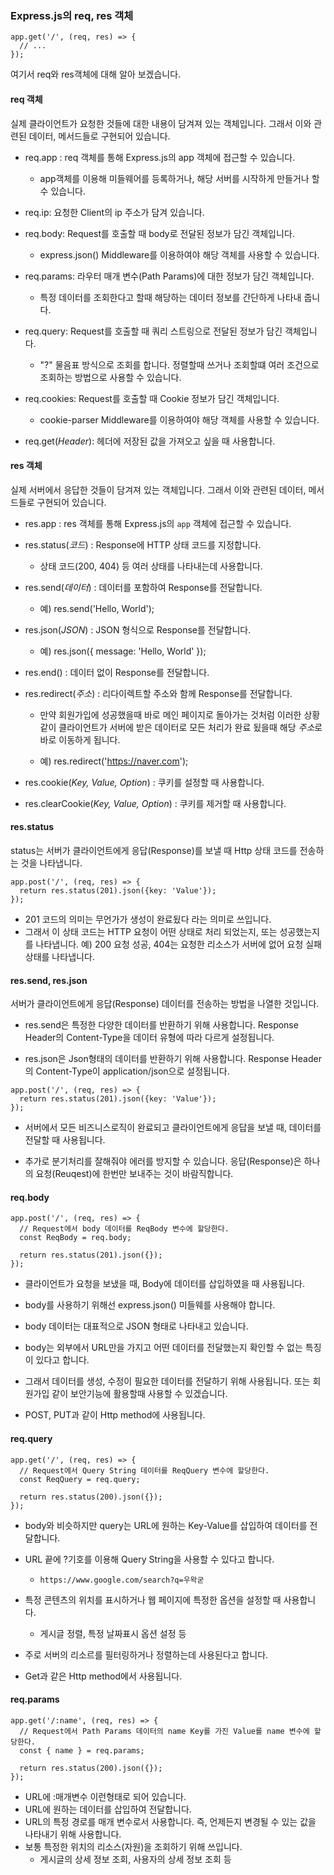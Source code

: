 ### Express.js의 req, res 객체

```
app.get('/', (req, res) => {
  // ...
});
```

여기서 req와 res객체에 대해 알아 보겠습니다.

#### req 객체

실제 클라이언트가 요청한 것들에 대한 내용이 담겨져 있는 객체입니다.
그래서 이와 관련된 데이터, 메서드들로 구현되어 있습니다.

- req.app : req 객체를 통해 Express.js의 app 객체에 접근할 수 있습니다.

  - app객체를 이용해 미들웨어를 등록하거나, 해당 서버를 시작하게 만들거나 할 수 있습니다.

- req.ip: 요청한 Client의 ip 주소가 담겨 있습니다.

- req.body: Request를 호출할 때 body로 전달된 정보가 담긴 객체입니다.

  - express.json() Middleware를 이용하여야 해당 객체를 사용할 수 있습니다.

- req.params: 라우터 매개 변수(Path Params)에 대한 정보가 담긴 객체입니다.

  - 특정 데이터를 조회한다고 할때 해당하는 데이터 정보를 간단하게 나타내 줍니다.

- req.query: Request를 호출할 때 쿼리 스트링으로 전달된 정보가 담긴 객체입니다.

  - "?" 물음표 방식으로 조회를 합니다. 정렬할때 쓰거나 조회할떄 여러 조건으로 조회하는 방법으로 사용할 수 있습니다.

- req.cookies: Request를 호출할 때 Cookie 정보가 담긴 객체입니다.

  - cookie-parser Middleware를 이용하여야 해당 객체를 사용할 수 있습니다.

- req.get(_Header_): 헤더에 저장된 값을 가져오고 싶을 때 사용합니다.

#### res 객체

실제 서버에서 응답한 것들이 담겨져 있는 객체입니다.
그래서 이와 관련된 데이터, 메서드들로 구현되어 있습니다.

- res.app : res 객체를 통해 Express.js의 `app` 객체에 접근할 수 있습니다.

- res.status(_코드_) : Response에 HTTP 상태 코드를 지정합니다.

  - 상태 코드(200, 404) 등 여러 상태를 나타내는데 사용합니다.

- res.send(_데이터_) : 데이터를 포함하여 Response를 전달합니다.

  - 예) res.send('Hello, World');

- res.json(_JSON_) : JSON 형식으로 Response를 전달합니다.

  - 예) res.json({ message: 'Hello, World' });

- res.end() : 데이터 없이 Response를 전달합니다.

- res.redirect(_주소_) : 리다이렉트할 주소와 함께 Response를 전달합니다.

  - 만약 회원가입에 성공했을때 바로 메인 페이지로 돌아가는 것처럼 이러한 상황같이 클라이언트가 서버에 받은 데이터로 모든 처리가 완료 됬을때 해당 *주소*로 바로 이동하게 됩니다.

  - 예) res.redirect('https://naver.com');

- res.cookie(_Key, Value, Option_) : 쿠키를 설정할 때 사용합니다.

- res.clearCookie(_Key, Value, Option_) : 쿠키를 제거할 때 사용합니다.

#### res.status

status는 서버가 클라이언트에게 응답(Response)를 보낼 때 Http 상태 코드를 전송하는 것을 나타냅니다.

```
app.post('/', (req, res) => {
  return res.status(201).json({key: 'Value'});
});
```

- 201 코드의 의미는 무언가가 생성이 완료됬다 라는 의미로 쓰입니다.
- 그래서 이 상태 코드는 HTTP 요청이 어떤 상태로 처리 되었는지, 또는 성공했는지를 나타냅니다. 예) 200 요청 성공, 404는 요청한 리소스가 서버에 없어 요청 실패 상태를 나타냅니다.

#### res.send, res.json

서버가 클라이언트에게 응답(Response) 데이터를 전송하는 방법을 나열한 것입니다.

- res.send은 특정한 다양한 데이터를 반환하기 위해 사용합니다. Response Header의 Content-Type을 데이터 유형에 따라 다르게 설정됩니다.

- res.json은 Json형태의 데이터를 반환하기 위해 사용합니다. Response Header의 Content-Type이 application/json으로 설정됩니다.

```
app.post('/', (req, res) => {
  return res.status(201).json({key: 'Value'});
});
```

- 서버에서 모든 비즈니스로직이 완료되고 클라이언트에게 응답을 보낼 때, 데이터를 전달할 때 사용됩니다.

- 추가로 분기처리를 잘해줘야 에러를 방지할 수 있습니다. 응답(Response)은 하나의 요청(Reuqest)에 한번만 보내주는 것이 바람직합니다.

#### req.body

```
app.post('/', (req, res) => {
  // Request에서 body 데이터를 ReqBody 변수에 할당한다.
  const ReqBody = req.body;

  return res.status(201).json({});
});
```

- 클라이언트가 요청을 보냈을 때, Body에 데이터를 삽입하였을 때 사용됩니다.
- body를 사용하기 위해선 express.json() 미들웨를 사용해야 합니다.
- body 데이터는 대표적으로 JSON 형태로 나타내고 있습니다.
- body는 외부에서 URL만을 가지고 어떤 데이터를 전달했는지 확인할 수 없는 특징이 있다고 합니다.

- 그래서 데이터를 생성, 수정이 필요한 데이터를 전달하기 위해 사용됩니다. 또는 회원가입 같이 보안기능에 활용할때 사용할 수 있겠습니다.

- POST, PUT과 같이 Http method에 사용됩니다.

#### req.query

```
app.get('/', (req, res) => {
  // Request에서 Query String 데이터를 ReqQuery 변수에 할당한다.
  const ReqQuery = req.query;

  return res.status(200).json({});
});
```

- body와 비슷하지만 query는 URL에 원하는 Key-Value를 삽입하여 데이터를 전달합니다.
- URL 끝에 ?기호를 이용해 Query String을 사용할 수 있다고 합니다.
  - `https://www.google.com/search?q=우왁굳`
- 특정 콘텐츠의 위치를 표시하거나 웹 페이지에 특정한 옵션을 설정할 때 사용합니다.
  - 게시글 정렬, 특정 날짜표시 옵션 설정 등
- 주로 서버의 리소르를 필터링하거나 정렬하는데 사용된다고 합니다.

- Get과 같은 Http method에서 사용됩니다.

#### req.params

```
app.get('/:name', (req, res) => {
  // Request에서 Path Params 데이터의 name Key를 가진 Value를 name 변수에 할당한다.
  const { name } = req.params;

  return res.status(200).json({});
});
```

- URL에 :매개변수 이런형태로 되어 있습니다.
- URL에 원하는 데이터를 삽입하여 전달합니다.
- URL의 특정 경로를 매개 변수로서 사용합니다. 즉, 언제든지 변경될 수 있는 값을 나타내기 위해 사용합니다.
- 보통 특정한 위치의 리소스(자원)을 조회하기 위해 쓰입니다.
  - 게시글의 상세 정보 조회, 사용자의 상세 정보 조회 등
